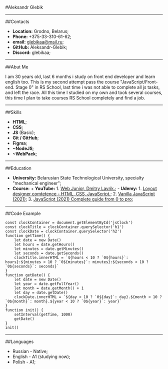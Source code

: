#Aleksandr Glebik

***

##Contacts
- **Location:** Grodno, Belarus;
- **Phone:** +375-33-310-61-62;
- **email:** glebikaa@mail.ru;
- **GitHub:** Aleksandr-Glebik;
- **Discord:** glebikaa;

***

##Abut Me

I am 30 years old, last 6 months i study on front end developer and learn english too. This is my second attempt pass the course "JavaScript/Front-end. Stage 0" in RS School, last time i was not able to complete all js tasks, and left the race. All this time I studied on my own and took several courses, this time I plan to take courses RS School completely and find a job.

***
##Skills
- **HTML**;
- **CSS**;
- **JS** (Basic);
- **Git / GitHub**;
- **Figma**;
- **~NodeJS**;
- **~WebPack**;
***

##Education
- **University:** Belarusian State Technological University, specialty "mechanical engineer";
- **Course:**
        + **YouTube:**
        1. [Web Junior, Dmitry Lavrik.](https://www.youtube.com/watch?v=8i3iTVsdnrg&list=PLyeqauxei6jddpCRnLoQIpkRGxaip5pJ4);
        - **Udemy:**
        1. [Loyout designer comtetence - HTML, CSS, JavaScript.](https://www.mishanep.com/);
        2. [Vanilla JavaScript (2021)](https://www.udemy.com/course/jacascript-for-beginners/);
        3. [JavaScript (2021) Complete guide from 0 to pro](https://www.udemy.com/course/javascript-full-guide/);
***
##Code Example

```
const clockContainer = document.getElementById('jsClock')
const clockTitle = clockContainer.querySelector('h1')
const clockDate = clockContainer.querySelector('h2')
function getTime() {
    let date = new Date()
    let hours = date.getHours()
    let minutes = date.getMinutes()
    let seconds = date.getSeconds()
    clockTitle.innerHTML = `${hours < 10 ? `0${hours}`: hours}:${minutes < 10 ? `0${minutes}`: minutes}:${seconds < 10 ? `0${seconds}`: seconds}`
}
function getDate() {
    let date = new Date()
    let year = date.getFullYear()
    let month = date.getMonth() + 1
    let day = date.getDate()
    clockDate.innerHTML = `${day < 10 ? `0${day}`: day}.${month < 10 ? `0${month}`: month}.${year < 10 ? `0${year}`: year}`
}
function init() {
    setInterval(getTime, 1000)
    getDate()
}
init()
```

***
##Languages
- Russian - Native;
- English - A1 (studying now);
- Polish - A1;
